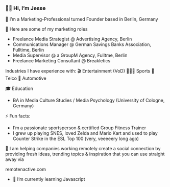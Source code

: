 ### 👋🏾 Hi, I’m Jesse

<!--
**futurefounder/futurefounder** is a ✨ _special_ ✨ repository because its `README.md` (this file) appears on your GitHub profile.

Here are some ideas to get you started:

- 🔭 I’m currently working on ...
- 🌱 I’m currently learning ...
- 👯 I’m looking to collaborate on ...
- 🤔 I’m looking for help with ...
- 💬 Ask me about ...
- 📫 How to reach me: ...
- 😄 Pronouns: ...
- ⚡ Fun fact: ...
-->

🚀 I’m a Marketing-Professional turned Founder based in Berlin, Germany

💼 Here are some of my marketing roles

- Freelance Media Strategist @ Advertising Agency, Berlin
- Communications Manager @ German Savings Banks Association, Fulltime, Berlin
- Media Supervisor @ a GroupM Agency, Fulltme, Berlin
- Freelance Marketing Consultant @ Breakletics

Industries I have experience with: 
🎬 Entertainment (VoD)
🤸🏽‍♀️ Sports
📱 Telco
🚗 Automotive

🎓 Education 

- BA in Media Culture Studies / Media Psychology (University of Cologne, Germany)

⚡ Fun facts:

- I’m a passionate sportsperson & certified Group Fitness Trainer
- I grew up playing SNES, loved Zelda and Mario Kart and used to play Counter Strike in the ESL Top 100 (very, veeeeery long ago)


💫 I am helping companies working remotely create a social connection by providing fresh ideas, trending topics & inspiration that you can use straight away via

remotenactive.com

- 🌱 I’m currently learning Javascript
